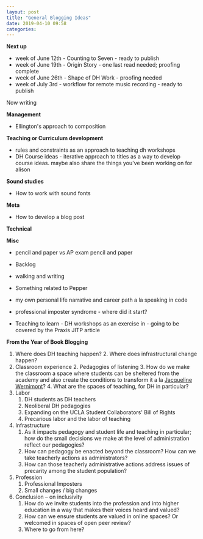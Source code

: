 ```yaml
---
layout: post
title: "General Blogging Ideas"
date: 2019-04-10 09:58
categories:
---
```


**Next up**
* week of June 12th - Counting to Seven - ready to publish
* week of June 19th - Origin Story - one last read needed; proofing complete 
* week of June 26th - Shape of DH Work - proofing needed
* week of July 3rd - workflow for remote music recording - ready to publish

Now writing

**Management**
* Ellington's approach to composition

**Teaching or Curriculum development**
* rules and constraints as an approach to teaching dh workshops
* DH Course ideas - iterative approach to titles as a way to develop course ideas. maybe also share the things you've been working on for alison

**Sound studies**
* How to work with sound fonts

**Meta**
* How to develop a blog post

**Technical**

**Misc**
* pencil and paper vs AP exam pencil and paper
* Backlog
* walking and writing
* Something related to Pepper
* my own personal life narrative and career path a la speaking in code
* professional imposter syndrome - where did it start?

* Teaching to learn - DH workshops as an exercise in - going to be covered by the Praxis JITP article

**From the Year of Book Blogging**

1. Where does DH teaching happen?
    2. Where does infrastructural change happen?
1. Classroom experience
    2. Pedagogies of listening
    3. How do we make the classroom a space where students can be sheltered from the academy and also create the conditions to transform it a la [Jacqueline Wernimont](https://jwernimont.com/)?
    4. What are the spaces of teaching, for DH in particular?
2. Labor
    1. DH students as DH teachers
    2. Neoliberal DH pedagogies
    3. Expanding on the UCLA Student Collaborators' Bill of Rights
    4. Precarious labor and the labor of teaching
3. Infrastructure
    1. As it impacts pedagogy and student life and teaching in particular; how do the small decisions we make at the level of administration reflect our pedagogies?
    2. How can pedagogy be enacted beyond the classroom? How can we take teacherly actions as administrators?
    3. How can those teacherly administrative actions address issues of precarity among the student population?
4. Profession
    1. Professional Imposters
    2. Small changes / big changes
5. Conclusion – on inclusivity
    1. How do we invite students into the profession and into higher education in a way that makes their voices heard and valued?
    2. How can we ensure students are valued in online spaces? Or welcomed in spaces of open peer review?
    3. Where to go from here?